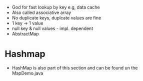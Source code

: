 - God for fast lookup by key e.g, data cache
- Also called associative array
- No duplicate keys, duplcate values are fine
- 1 key -> 1 value
- null key & null values - impl. dependent
- AbstractMap

<h1>Hashmap</h1>

- HashMap is also part of this section and can be found un the MapDemo.java